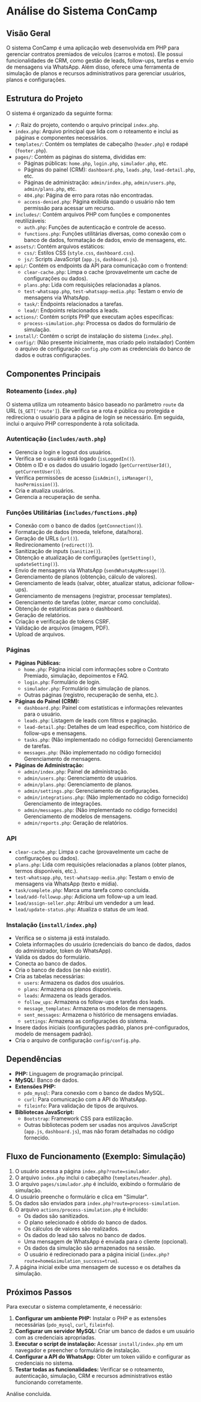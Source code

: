 # Análise do Sistema ConCamp

## Visão Geral

O sistema ConCamp é uma aplicação web desenvolvida em PHP para gerenciar contratos premiados de veículos (carros e motos). Ele possui funcionalidades de CRM, como gestão de leads, follow-ups, tarefas e envio de mensagens via WhatsApp. Além disso, oferece uma ferramenta de simulação de planos e recursos administrativos para gerenciar usuários, planos e configurações.

## Estrutura do Projeto

O sistema é organizado da seguinte forma:

- `/`: Raiz do projeto, contendo o arquivo principal `index.php`.
- `index.php`: Arquivo principal que lida com o roteamento e inclui as páginas e componentes necessários.
- `templates/`: Contém os templates de cabeçalho (`header.php`) e rodapé (`footer.php`).
- `pages/`: Contém as páginas do sistema, divididas em:
    - Páginas públicas: `home.php`, `login.php`, `simulador.php`, etc.
    - Páginas do painel (CRM): `dashboard.php`, `leads.php`, `lead-detail.php`, etc.
    - Páginas de administração: `admin/index.php`, `admin/users.php`, `admin/plans.php`, etc.
    - `404.php`: Página de erro para rotas não encontradas.
    - `access-denied.php`: Página exibida quando o usuário não tem permissão para acessar um recurso.
- `includes/`: Contém arquivos PHP com funções e componentes reutilizáveis:
    - `auth.php`: Funções de autenticação e controle de acesso.
    - `functions.php`: Funções utilitárias diversas, como conexão com o banco de dados, formatação de dados, envio de mensagens, etc.
- `assets/`: Contém arquivos estáticos:
    - `css/`: Estilos CSS (`style.css`, `dashboard.css`).
    - `js/`: Scripts JavaScript (`app.js`, `dashboard.js`).
- `api/`: Contém os endpoints da API para comunicação com o frontend:
    - `clear-cache.php`: Limpa o cache (provavelmente um cache de configurações ou dados).
    - `plans.php`: Lida com requisições relacionadas a planos.
    - `test-whatsapp.php`, `test-whatsapp-media.php`: Testam o envio de mensagens via WhatsApp.
    - `task/`: Endpoints relacionados a tarefas.
    - `lead/`: Endpoints relacionados a leads.
- `actions/`: Contém scripts PHP que executam ações específicas:
    - `process-simulation.php`: Processa os dados do formulário de simulação.
- `install/`: Contém o script de instalação do sistema (`index.php`).
- `config/`: (Não presente inicialmente, mas criado pelo instalador) Contém o arquivo de configuração `config.php` com as credenciais do banco de dados e outras configurações.

## Componentes Principais

### Roteamento (`index.php`)

O sistema utiliza um roteamento básico baseado no parâmetro `route` da URL (`$_GET['route']`). Ele verifica se a rota é pública ou protegida e redireciona o usuário para a página de login se necessário. Em seguida, inclui o arquivo PHP correspondente à rota solicitada.

### Autenticação (`includes/auth.php`)

- Gerencia o login e logout dos usuários.
- Verifica se o usuário está logado (`isLoggedIn()`).
- Obtém o ID e os dados do usuário logado (`getCurrentUserId()`, `getCurrentUser()`).
- Verifica permissões de acesso (`isAdmin()`, `isManager()`, `hasPermission()`).
- Cria e atualiza usuários.
- Gerencia a recuperação de senha.

### Funções Utilitárias (`includes/functions.php`)

- Conexão com o banco de dados (`getConnection()`).
- Formatação de dados (moeda, telefone, data/hora).
- Geração de URLs (`url()`).
- Redirecionamento (`redirect()`).
- Sanitização de inputs (`sanitize()`).
- Obtenção e atualização de configurações (`getSetting()`, `updateSetting()`).
- Envio de mensagens via WhatsApp (`sendWhatsAppMessage()`).
- Gerenciamento de planos (obtenção, cálculo de valores).
- Gerenciamento de leads (salvar, obter, atualizar status, adicionar follow-ups).
- Gerenciamento de mensagens (registrar, processar templates).
- Gerenciamento de tarefas (obter, marcar como concluída).
- Obtenção de estatísticas para o dashboard.
- Geração de relatórios.
- Criação e verificação de tokens CSRF.
- Validação de arquivos (imagem, PDF).
- Upload de arquivos.

### Páginas

- **Páginas Públicas:**
    - `home.php`: Página inicial com informações sobre o Contrato Premiado, simulação, depoimentos e FAQ.
    - `login.php`: Formulário de login.
    - `simulador.php`: Formulário de simulação de planos.
    - Outras páginas (registro, recuperação de senha, etc.).
- **Páginas do Painel (CRM):**
    - `dashboard.php`: Painel com estatísticas e informações relevantes para o usuário.
    - `leads.php`: Listagem de leads com filtros e paginação.
    - `lead-detail.php`: Detalhes de um lead específico, com histórico de follow-ups e mensagens.
    - `tasks.php`: (Não implementado no código fornecido) Gerenciamento de tarefas.
    - `messages.php`: (Não implementado no código fornecido) Gerenciamento de mensagens.
- **Páginas de Administração:**
    - `admin/index.php`: Painel de administração.
    - `admin/users.php`: Gerenciamento de usuários.
    - `admin/plans.php`: Gerenciamento de planos.
    - `admin/settings.php`: Gerenciamento de configurações.
    - `admin/integrations.php`: (Não implementado no código fornecido) Gerenciamento de integrações.
    - `admin/messages.php`: (Não implementado no código fornecido) Gerenciamento de modelos de mensagens.
    - `admin/reports.php`: Geração de relatórios.

### API

- `clear-cache.php`: Limpa o cache (provavelmente um cache de configurações ou dados).
- `plans.php`: Lida com requisições relacionadas a planos (obter planos, termos disponíveis, etc.).
- `test-whatsapp.php`, `test-whatsapp-media.php`: Testam o envio de mensagens via WhatsApp (texto e mídia).
- `task/complete.php`: Marca uma tarefa como concluída.
- `lead/add-followup.php`: Adiciona um follow-up a um lead.
- `lead/assign-seller.php`: Atribui um vendedor a um lead.
- `lead/update-status.php`: Atualiza o status de um lead.

### Instalação (`install/index.php`)

- Verifica se o sistema já está instalado.
- Coleta informações do usuário (credenciais do banco de dados, dados do administrador, token do WhatsApp).
- Valida os dados do formulário.
- Conecta ao banco de dados.
- Cria o banco de dados (se não existir).
- Cria as tabelas necessárias:
    - `users`: Armazena os dados dos usuários.
    - `plans`: Armazena os planos disponíveis.
    - `leads`: Armazena os leads gerados.
    - `follow_ups`: Armazena os follow-ups e tarefas dos leads.
    - `message_templates`: Armazena os modelos de mensagens.
    - `sent_messages`: Armazena o histórico de mensagens enviadas.
    - `settings`: Armazena as configurações do sistema.
- Insere dados iniciais (configurações padrão, planos pré-configurados, modelo de mensagem padrão).
- Cria o arquivo de configuração `config/config.php`.

## Dependências

- **PHP:** Linguagem de programação principal.
- **MySQL:** Banco de dados.
- **Extensões PHP:**
    - `pdo_mysql`: Para conexão com o banco de dados MySQL.
    - `curl`: Para comunicação com a API do WhatsApp.
    - `fileinfo`: Para validação de tipos de arquivos.
- **Bibliotecas JavaScript:**
    - `Bootstrap`: Framework CSS para estilização.
    - Outras bibliotecas podem ser usadas nos arquivos JavaScript (`app.js`, `dashboard.js`), mas não foram detalhadas no código fornecido.

## Fluxo de Funcionamento (Exemplo: Simulação)

1. O usuário acessa a página `index.php?route=simulador`.
2. O arquivo `index.php` inclui o cabeçalho (`templates/header.php`).
3. O arquivo `pages/simulador.php` é incluído, exibindo o formulário de simulação.
4. O usuário preenche o formulário e clica em "Simular".
5. Os dados são enviados para `index.php?route=process-simulation`.
6. O arquivo `actions/process-simulation.php` é incluído:
    - Os dados são sanitizados.
    - O plano selecionado é obtido do banco de dados.
    - Os cálculos de valores são realizados.
    - Os dados do lead são salvos no banco de dados.
    - Uma mensagem de WhatsApp é enviada para o cliente (opcional).
    - Os dados da simulação são armazenados na sessão.
    - O usuário é redirecionado para a página inicial (`index.php?route=home&simulation_success=true`).
7. A página inicial exibe uma mensagem de sucesso e os detalhes da simulação.

## Próximos Passos

Para executar o sistema completamente, é necessário:

1. **Configurar um ambiente PHP:** Instalar o PHP e as extensões necessárias (`pdo_mysql`, `curl`, `fileinfo`).
2. **Configurar um servidor MySQL:** Criar um banco de dados e um usuário com as credenciais apropriadas.
3. **Executar o script de instalação:** Acessar `install/index.php` em um navegador e preencher o formulário de instalação.
4. **Configurar a API do WhatsApp:** Obter um token válido e configurar as credenciais no sistema.
5. **Testar todas as funcionalidades:** Verificar se o roteamento, autenticação, simulação, CRM e recursos administrativos estão funcionando corretamente.

Análise concluída.

